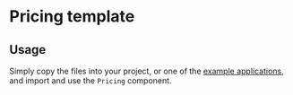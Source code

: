 # Pricing template

## Usage

Simply copy the files into your project, or one of the [example applications](https://github.com/Foso/material-ui/tree/master/examples), and import and use the `Pricing` component.
